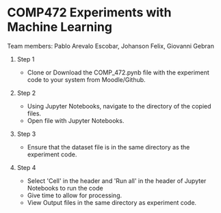 # COMP472 Experiments with Machine Learning 

Team members: Pablo Arevalo Escobar, Johanson Felix, Giovanni Gebran​

1.  Step 1 
     * Clone or Download the COMP_472.pynb file with the experiment code to your system from Moodle/Github.
     
2.  Step 2
     * Using Jupyter Notebooks, navigate to the directory of the copied files.
     * Open file with Jupyter Notebooks.
     
3.  Step 3
     * Ensure that the dataset file is in the same directory as the experiment code.
     
4.  Step 4
     * Select 'Cell' in the header  and 'Run all' in the header of Jupyter Notebooks to run the code
     * Give time to allow for processing.
     * View Output files in the same directory as experiment code.

